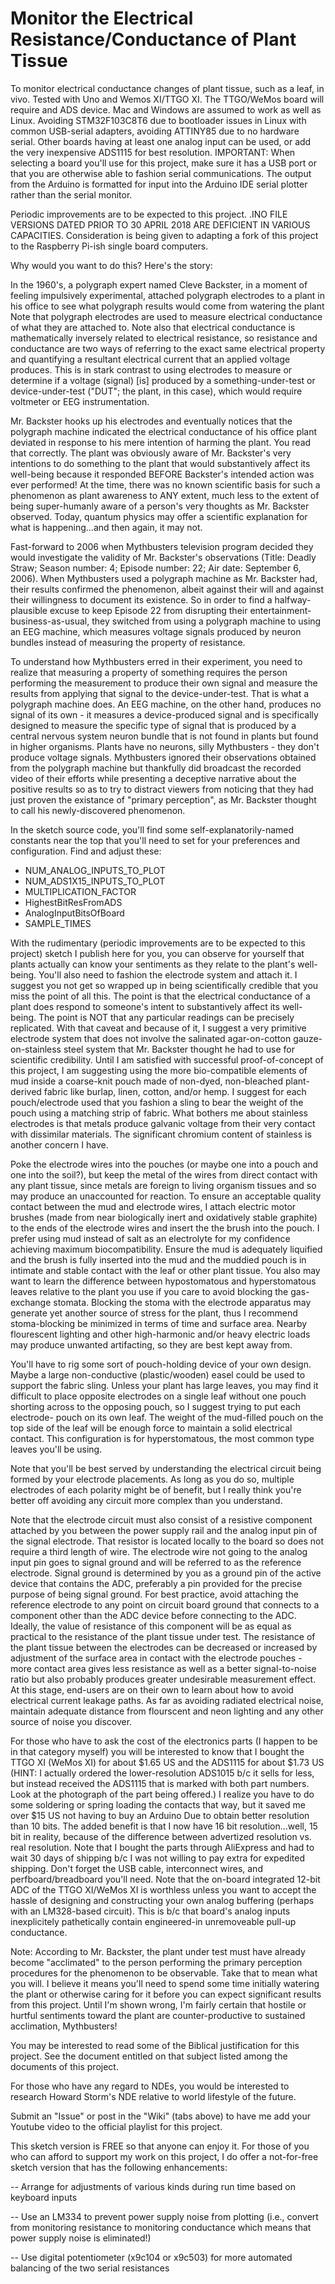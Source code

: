 # Monitor the Electrical Resistance/Conductance of Plant Tissue

To monitor electrical conductance changes of plant tissue, such as a leaf, in vivo.  Tested with Uno and Wemos XI/TTGO XI.  The 
TTGO/WeMos board will require and ADS device.  Mac and Windows are assumed to work as well as Linux.  Avoiding STM32F103C8T6 due 
to bootloader issues in Linux with common USB-serial adapters, avoiding ATTINY85 due to no hardware serial.  Other boards having 
at least one analog input can be used, or add the very inexpensive ADS1115 for best resolution.  IMPORTANT: When selecting a 
board you'll use for this project, make sure it has a USB port or that you are otherwise able to fashion serial communications. 
The output from the Arduino is formatted for input into the Arduino IDE serial plotter rather than the serial monitor.  

Periodic improvements are to be expected to this project.  .INO FILE VERSIONS DATED PRIOR TO 30 APRIL 2018 ARE DEFICIENT IN 
VARIOUS CAPACITIES.  Consideration is being given to adapting a fork of this project to the Raspberry Pi-ish single board 
computers.

Why would you want to do this?  Here's the story:

In the 1960's, a polygraph expert named Cleve Backster, in a moment of feeling impulsively experimental, attached 
polygraph electrodes to a plant in his office to see what polygraph results would come from watering the plant  Note 
that polygraph electrodes are used to measure electrical conductance of what they are attached to.  Note also that 
electrical conductance is mathematically inversely related to electrical resistance, so resistance and conductance are 
two ways of referring to the exact same electrical property and quantifying a resultant electrical current that an 
applied voltage produces.  This is in stark contrast to using electrodes to measure or determine if a voltage (signal) 
[is] produced by a something-under-test or device-under-test ("DUT"; the plant, in this case), which would require voltmeter or 
EEG instrumentation.

Mr. Backster hooks up his electrodes and eventually notices that the polygraph machine indicated the electrical
conductance of his office plant deviated in response to his mere intention of harming the plant.  You read that correctly.  The 
plant was obviously aware of Mr. Backster's very intentions to do something to the plant that would substantively affect its 
well-being because it responded BEFORE Backster's intended action was ever performed!  At the time, there was no known 
scientific basis for such a phenomenon as plant awareness to ANY extent, much less to the extent of being super-humanly aware of 
a person's very thoughts as Mr. Backster observed.  Today, quantum physics may offer a scientific explanation for what is 
happening...and then again, it may not.

Fast-forward to 2006 when Mythbusters television program decided they would investigate the validity of Mr. Backster's 
observations (Title: Deadly Straw; Season number: 4; Episode number: 22; Air date: September 6, 2006).  When Mythbusters
used a polygraph machine as Mr. Backster had, their results confirmed the phenomenon, albeit against their will and 
against their willingness to document its existence.  So in order to find a halfway-plausible excuse to keep Episode 22 
from disrupting their entertainment-business-as-usual, they switched from using a polygraph machine to using an EEG 
machine, which measures voltage signals produced by neuron bundles instead of measuring the property of resistance.  

To understand how Mythbusters erred in their experiment, you need to realize that measuring a property of something 
requires the person performing the measurement to produce their own signal and measure the results from applying that 
signal to the device-under-test.  That is what a polygraph machine does.  An EEG machine, on the other hand, produces no 
signal of its own - it measures a device-produced signal and is specifically designed to measure the specific type of 
signal that is produced by a central nervous system neuron bundle that is not found in plants but found in higher 
organisms.  Plants have no neurons, silly Mythbusters - they don't produce voltage signals.  Mythbusters ignored their 
observations obtained from the polygraph machine but thankfully did broadcast the recorded video of their efforts while 
presenting a deceptive narrative about the positive results so as to try to distract viewers from noticing that they had 
just proven the existance of "primary perception", as Mr. Backster thought to call his newly-discovered phenomenon.

In the sketch source code, you'll find some self-explanatorily-named constants near the top that you'll need to set for your 
preferences and configuration.  Find and adjust these:

-  NUM_ANALOG_INPUTS_TO_PLOT
-  NUM_ADS1X15_INPUTS_TO_PLOT
-  MULTIPLICATION_FACTOR
-  HighestBitResFromADS
-  AnalogInputBitsOfBoard
-  SAMPLE_TIMES

With the rudimentary (periodic improvements are to be expected to this project) sketch I publish here for you, you can observe 
for yourself that plants actually can know your sentiments as they relate to the plant's well-being.  You'll also need to 
fashion the electrode system and attach it.  I suggest you not get so wrapped up in being scientifically credible that you miss 
the point of all this.  The point is that the electrical conductance of a plant does respond to someone's intent to 
substantively affect its well-being.  The point is NOT that any particular readings can be precisely replicated.  With that 
caveat and because of it, I suggest a very primitive electrode system that does not involve the salinated agar-on-cotton gauze-
on-stainless steel system that Mr. Backster thought he had to use for scientific credibility.  Until I am satisfied with 
successful proof-of-concept of this project, I am suggesting using the more bio-compatible elements of mud inside a coarse-knit 
pouch made of non-dyed, non-bleached plant-derived fabric like burlap, linen, cotton, and/or hemp.  I suggest for each 
pouch/electrode used that you fashion a sling to bear the weight of the pouch using a matching strip of fabric.  What bothers me 
about stainless electrodes is that metals produce galvanic voltage from their very contact with dissimilar materials.  The 
significant chromium content of stainless is another concern I have.

Poke the electrode wires into the pouches (or maybe one into a pouch and one into the soil?), but keep the metal of the wires 
from direct contact with any plant tissue, since metals are foreign to living organism tissues and so may produce an unaccounted 
for reaction.  To ensure an acceptable quality contact between the mud and electrode wires, I attach electric motor brushes 
(made from near biologically inert and oxidatively stable graphite) to the ends of the electrode wires and insert the the brush 
into the pouch. I prefer using mud instead of salt as an electrolyte for my confidence achieving maximum biocompatibility. 
Ensure the mud is adequately liquified and the brush is fully inserted into the mud and the muddied pouch is in intimate and 
stable contact with the leaf or other plant tissue.  You also may want to learn the difference between hypostomatous and 
hyperstomatous leaves relative to the plant you use if you care to avoid blocking the gas-exchange stomata.  Blocking the stoma 
with the electrode apparatus may generate yet another source of stress for the plant, thus I recommend stoma-blocking be 
minimized in terms of time and surface area.  Nearby flourescent lighting and other high-harmonic and/or heavy electric loads 
may produce unwanted artifacting, so they are best kept away from.

You'll have to rig some sort of pouch-holding device of your own design.  Maybe a large non-conductive (plastic/wooden) easel 
could be used to support the fabric sling.  Unless your plant has large leaves, you may find it difficult to place opposite 
electrodes on a single leaf without one pouch shorting across to the opposing pouch, so I suggest trying to put each electrode-
pouch on its own leaf.  The weight of the mud-filled pouch on the top side of the leaf will be enough force to maintain a solid 
electrical contact.  This configuration is for hyperstomatous, the most common type leaves you'll be using.

Note that you'll be best served by understanding the electrical circuit being formed by your electrode placements.  As long as 
you do so, multiple electrodes of each polarity might be of benefit, but I really think you're better off avoiding any circuit 
more complex than you understand.

Note that the electrode circuit must also consist of a resistive component attached by you between the power supply rail and the 
analog input pin of the signal electrode.  That resistor is located locally to the board so does not require a third length of 
wire. The electrode wire not going to the analog input pin goes to signal ground and will be referred to as the reference 
electrode.  Signal ground is determined by you as a ground pin of the active device that contains the ADC, preferably a pin 
provided for the precise purpose of being  signal ground.  For best practice, avoid attaching the reference electrode to any 
point on circuit board ground that connects to a component other than the ADC device before connecting to the ADC.  Ideally, the 
value of resistance of this component will be as equal as practical to the resistance of the plant tissue under test.  The 
resistance of the plant tissue between the electrodes can be decreased or increased by adjustment of the surface area in contact 
with the electrode pouches - more contact area gives less resistance as well as a better signal-to-noise ratio but also probably 
produces greater undesirable measurement effect. At this stage, end-users are on their own to learn about how to avoid 
electrical current leakage paths.  As far as avoiding radiated electrical noise, maintain adequate distance from flourscent and 
neon lighting and any other source of noise you discover.

For those who have to ask the cost of the electronics parts (I happen to be in that category myself) you will be interested to 
know that I bought the TTGO XI (WeMos XI) for about $1.65 US and the ADS1115 for about $1.73 US (HINT: I actually ordered the 
lower-resolution ADS1015 b/c it sells for less, but instead received the ADS1115 that is marked with both part numbers.  Look at 
the photograph of the part being offered.)  I realize you have to do some soldering or spring loading the contacts that way, but 
it saved me over $15 US not having to buy an Arduino Due to obtain better resolution than 10 bits.  The added benefit is that I 
now have 16 bit resolution...well, 15 bit in reality, because of the difference between advertized resolution vs. real 
resolution.  Note that I bought the parts through AliExpress and had to wait 30 days of shipping b/c I was not willing to pay 
extra for expedited shipping.  Don't forget the USB cable, interconnect wires, and perfboard/breadboard you'll need.  Note that 
the on-board integrated 12-bit ADC of the TTGO XI/WeMos XI is worthless unless you want to accept the hassle of designing and 
constructing your own analog buffering (perhaps with an LM328-based circuit).  This is b/c that board's analog inputs 
inexplicitely pathetically contain engineered-in unremoveable pull-up conductance.

Note: According to Mr. Backster, the plant under test must have already become "acclimated" to the person performing the primary 
perception procedures for the phenomenon to be observable.  Take that to mean what you will.  I believe it means you'll need to 
spend some time initially watering the plant or otherwise caring for it before you can expect significant results from this 
project.  Until I'm shown wrong, I'm fairly certain that hostile or hurtful sentiments toward the plant are counter-productive 
to sustained acclimation, Mythbusters!

You may be interested to read some of the Biblical justification for this project.  See the document entitled on that subject 
listed among the documents of this project.

For those who have any regard to NDEs, you would be interested to research Howard Storm's NDE relative to world lifestyle of the 
future.

Submit an "Issue" or post in the "Wiki" (tabs above) to have me add your Youtube video to the official playlist for this 
project.

This sketch version is FREE so that anyone can enjoy it.  For those of you who can afford to support my work on this project, I 
do offer a not-for-free sketch version that has the following enhancements:

--  Arrange for adjustments of various kinds during run time based on keyboard inputs

--  Use an LM334 to prevent power supply noise from plotting (i.e., convert from monitoring resistance to monitoring 
        conductance which means that power supply noise is eliminated!)

--  Use digital potentiometer (x9c104 or x9c503) for more automated balancing of the two serial resistances
